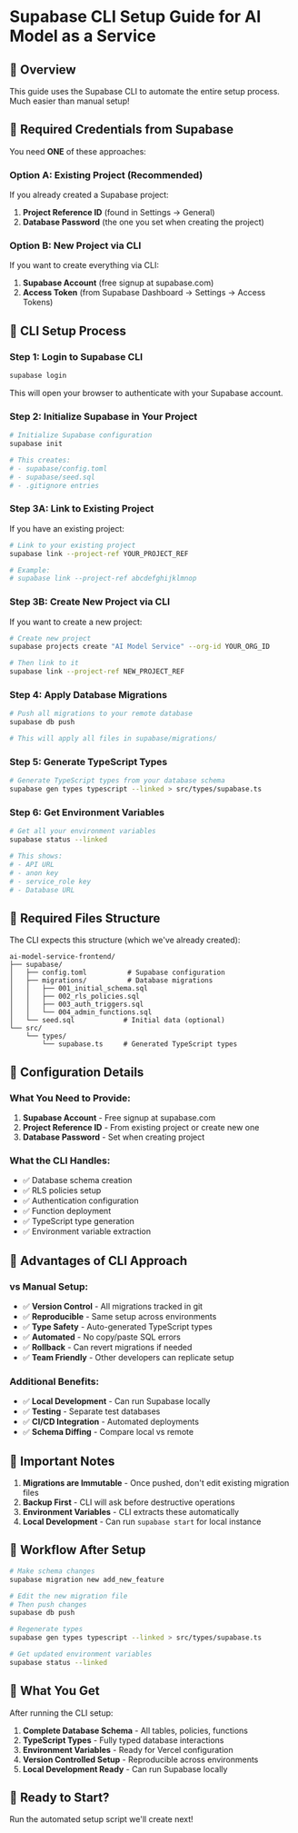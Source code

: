 # Supabase CLI Setup Guide for AI Model as a Service

## 🎯 Overview
This guide uses the Supabase CLI to automate the entire setup process. Much easier than manual setup!

## 🔑 Required Credentials from Supabase

You need **ONE** of these approaches:

### Option A: Existing Project (Recommended)
If you already created a Supabase project:
1. **Project Reference ID** (found in Settings → General)
2. **Database Password** (the one you set when creating the project)

### Option B: New Project via CLI
If you want to create everything via CLI:
1. **Supabase Account** (free signup at supabase.com)
2. **Access Token** (from Supabase Dashboard → Settings → Access Tokens)

## 🚀 CLI Setup Process

### Step 1: Login to Supabase CLI
```bash
supabase login
```
This will open your browser to authenticate with your Supabase account.

### Step 2: Initialize Supabase in Your Project
```bash
# Initialize Supabase configuration
supabase init

# This creates:
# - supabase/config.toml
# - supabase/seed.sql
# - .gitignore entries
```

### Step 3A: Link to Existing Project
If you have an existing project:
```bash
# Link to your existing project
supabase link --project-ref YOUR_PROJECT_REF

# Example:
# supabase link --project-ref abcdefghijklmnop
```

### Step 3B: Create New Project via CLI
If you want to create a new project:
```bash
# Create new project
supabase projects create "AI Model Service" --org-id YOUR_ORG_ID

# Then link to it
supabase link --project-ref NEW_PROJECT_REF
```

### Step 4: Apply Database Migrations
```bash
# Push all migrations to your remote database
supabase db push

# This will apply all files in supabase/migrations/
```

### Step 5: Generate TypeScript Types
```bash
# Generate TypeScript types from your database schema
supabase gen types typescript --linked > src/types/supabase.ts
```

### Step 6: Get Environment Variables
```bash
# Get all your environment variables
supabase status --linked

# This shows:
# - API URL
# - anon key
# - service_role key
# - Database URL
```

## 📁 Required Files Structure

The CLI expects this structure (which we've already created):
```
ai-model-service-frontend/
├── supabase/
│   ├── config.toml          # Supabase configuration
│   ├── migrations/          # Database migrations
│   │   ├── 001_initial_schema.sql
│   │   ├── 002_rls_policies.sql
│   │   ├── 003_auth_triggers.sql
│   │   └── 004_admin_functions.sql
│   └── seed.sql            # Initial data (optional)
└── src/
    └── types/
        └── supabase.ts     # Generated TypeScript types
```

## 🔧 Configuration Details

### What You Need to Provide:
1. **Supabase Account** - Free signup at supabase.com
2. **Project Reference ID** - From existing project or create new one
3. **Database Password** - Set when creating project

### What the CLI Handles:
- ✅ Database schema creation
- ✅ RLS policies setup
- ✅ Authentication configuration
- ✅ Function deployment
- ✅ TypeScript type generation
- ✅ Environment variable extraction

## 🎯 Advantages of CLI Approach

### vs Manual Setup:
- ✅ **Version Control** - All migrations tracked in git
- ✅ **Reproducible** - Same setup across environments
- ✅ **Type Safety** - Auto-generated TypeScript types
- ✅ **Automated** - No copy/paste SQL errors
- ✅ **Rollback** - Can revert migrations if needed
- ✅ **Team Friendly** - Other developers can replicate setup

### Additional Benefits:
- ✅ **Local Development** - Can run Supabase locally
- ✅ **Testing** - Separate test databases
- ✅ **CI/CD Integration** - Automated deployments
- ✅ **Schema Diffing** - Compare local vs remote

## 🚨 Important Notes

1. **Migrations are Immutable** - Once pushed, don't edit existing migration files
2. **Backup First** - CLI will ask before destructive operations
3. **Environment Variables** - CLI extracts these automatically
4. **Local Development** - Can run `supabase start` for local instance

## 🔄 Workflow After Setup

```bash
# Make schema changes
supabase migration new add_new_feature

# Edit the new migration file
# Then push changes
supabase db push

# Regenerate types
supabase gen types typescript --linked > src/types/supabase.ts

# Get updated environment variables
supabase status --linked
```

## 🎉 What You Get

After running the CLI setup:
1. **Complete Database Schema** - All tables, policies, functions
2. **TypeScript Types** - Fully typed database interactions
3. **Environment Variables** - Ready for Vercel configuration
4. **Version Controlled Setup** - Reproducible across environments
5. **Local Development Ready** - Can run Supabase locally

## 🚀 Ready to Start?

Run the automated setup script we'll create next!
